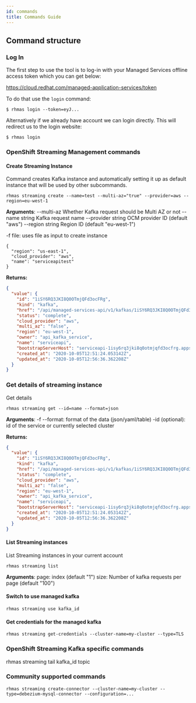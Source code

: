```yaml
---
id: commands
title: Commands Guide
---
```


## Command structure

### Log In

The first step to use the tool is to log-in with your
Managed Services offline access token which you can get below:

https://cloud.redhat.com/managed-application-services/token

To do that use the `login` command:

```
$ rhmas login --token=eyJ...
```

Alternatively if we already have account we can login directly.
This will redirect us to the login website:

```
$ rhmas login
```

### OpenShift Streaming Management commands

#### Create Streaming Instance

Command creates Kafka instance and automatically setting it up as default instance that will be used 
by other subcommands.

```
rhmas streaming create --name=test --multi-az="true" --provider=aws --region=eu-west-1
```

**Arguments**:
  --multi-az          Whether Kafka request should be Multi AZ or not
  --name string       Kafka request name
  --provider string   OCM provider ID (default "aws")
  --region string     Region ID (default "eu-west-1")

  -f file:  uses file as input to create instance
```
{
  "region": "us-east-1",
  "cloud_provider": "aws",
  "name": "serviceapitest"
}
```

**Returns:**

```json
{
  "value": {
    "id": "1iSY6RQ3JKI8Q0OTmjQFd3ocFRg",
    "kind": "kafka",
    "href": "/api/managed-services-api/v1/kafkas/1iSY6RQ3JKI8Q0OTmjQFd3ocFRg",
    "status": "complete",
    "cloud_provider": "aws",
    "multi_az": "false",
    "region": "eu-west-1",
    "owner": "api_kafka_service",
    "name": "serviceapi",
    "bootstrapServerHost": "serviceapi-1isy6rq3jki8q0otmjqfd3ocfrg.apps.ms-bttg0jn170hp.x5u8.s1.devshift.org",
    "created_at": "2020-10-05T12:51:24.053142Z",
    "updated_at": "2020-10-05T12:56:36.362208Z"
  }
}
```

### Get details of streaming instance

Get details 

```
rhmas streaming get --id=name --format=json
```

**Arguments**:
-f --format: format of the data (json/yaml/table)
-id (optional): id of the service or currently selected cluster 

**Returns:**

```json
{
  "value": {
    "id": "1iSY6RQ3JKI8Q0OTmjQFd3ocFRg",
    "kind": "kafka",
    "href": "/api/managed-services-api/v1/kafkas/1iSY6RQ3JKI8Q0OTmjQFd3ocFRg",
    "status": "complete",
    "cloud_provider": "aws",
    "multi_az": "false",
    "region": "eu-west-1",
    "owner": "api_kafka_service",
    "name": "serviceapi",
    "bootstrapServerHost": "serviceapi-1isy6rq3jki8q0otmjqfd3ocfrg.apps.ms-bttg0jn170hp.x5u8.s1.devshift.org",
    "created_at": "2020-10-05T12:51:24.053142Z",
    "updated_at": "2020-10-05T12:56:36.362208Z"
  }
}
```

#### List Streaming instances 

List Streaming instances in your current account

```
rhmas streaming list
```

**Arguments**:
  page: index (default "1")
  size: Number of kafka requests per page (default "100")

#### Switch to use managed kafka

```
rhmas streaming use kafka_id
```

#### Get credentials for the managed kafka

```
rhmas streaming get-credentials --cluster-name=my-cluster --type=TLS
```

### OpenShift Streaming Kafka specific commands

rhmas streaming tail kafka_id topic

### Community supported commands

```
rhmas streaming create-connector --cluster-name=my-cluster --type=debezium-mysql-connector --configuration=...
```

